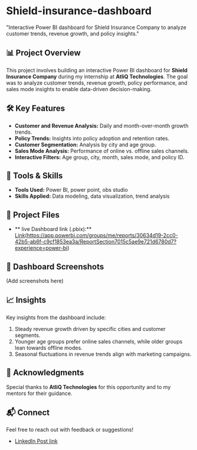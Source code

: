# Shield-insurance-dashboard
"Interactive Power BI dashboard for Shield Insurance Company to analyze customer trends, revenue growth, and policy insights."


## 📊 Project Overview
This project involves building an interactive Power BI dashboard for **Shield Insurance Company** during my internship at **AtliQ Technologies**. The goal was to analyze customer trends, revenue growth, policy performance, and sales mode insights to enable data-driven decision-making.

## 🛠️ Key Features
- **Customer and Revenue Analysis:** Daily and month-over-month growth trends.
- **Policy Trends:** Insights into policy adoption and retention rates.
- **Customer Segmentation:** Analysis by city and age group.
- **Sales Mode Analysis:** Performance of online vs. offline sales channels.
- **Interactive Filters:** Age group, city, month, sales mode, and policy ID.

## 🔧 Tools & Skills
- **Tools Used:** Power BI, power point, obs studio
- **Skills Applied:** Data modeling, data visualization, trend analysis

## 📂 Project Files
- ** live Dashboard link (.pbix):** [Link](#)(https://app.powerbi.com/groups/me/reports/30634d19-2cc0-42b5-ab6f-c9cf1853ea3a/ReportSection7015c5ae9e721d6780d7?experience=power-bi)


## 📸 Dashboard Screenshots
(Add screenshots here)

## 📈 Insights
Key insights from the dashboard include:
1. Steady revenue growth driven by specific cities and customer segments.
2. Younger age groups prefer online sales channels, while older groups lean towards offline modes.
3. Seasonal fluctuations in revenue trends align with marketing campaigns.

## 🤝 Acknowledgments
Special thanks to **AtliQ Technologies** for this opportunity and to my mentors for their guidance.

## 📬 Connect
Feel free to reach out with feedback or suggestions!
- [LinkedIn Post link](https://www.linkedin.com/posts/geethareddydataanalyst_shieldinsurance-powerbi-codebasics-activity-7289311762170945536-t8oe?utm_source=share&utm_medium=member_desktop)

